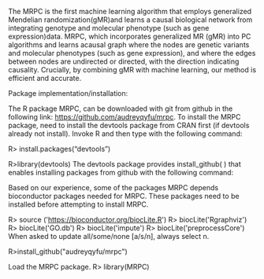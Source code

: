 The MRPC is the first machine learning algorithm that employs generalized Mendelian randomization(gMR)and 
learns a causal biological network from integrating genotype and molecular phenotype (such as gene expression)data. 
MRPC, which incorporates generalized MR (gMR) into PC algorithms and learns acausal graph where the nodes are genetic 
variants and molecular phenotypes (such as gene expression), and where the edges between nodes are undirected or directed, 
with the direction indicating causality. Crucially, by combining gMR with machine learning, our method is efficient and 
accurate.

Package implementation/installation: 

The R package MRPC, can be downloaded with git from github in the following link:
https://github.com/audreyqyfu/mrpc. To install the MRPC package, need to install the devtools package from CRAN first 
(if devtools already not install). Invoke R and then type with the following command:

R> install.packages(“devtools”)

R>library(devtools)
The devtools package provides install_github( ) that enables installing packages from github with the following command:

Based on our experience, some of the packages MRPC depends bioconductor packages needed for MRPC. These packages need to be installed before attempting to install MRPC.

R> source ('https://bioconductor.org/biocLite.R')
R> biocLite('Rgraphviz')
R> biocLite('GO.db')
R> biocLite('impute')
R> biocLite('preprocessCore')
When asked to update all/some/none [a/s/n], always select n.

R>install_github("audreyqyfu/mrpc")

Load the MRPC package.
R> library(MRPC)
